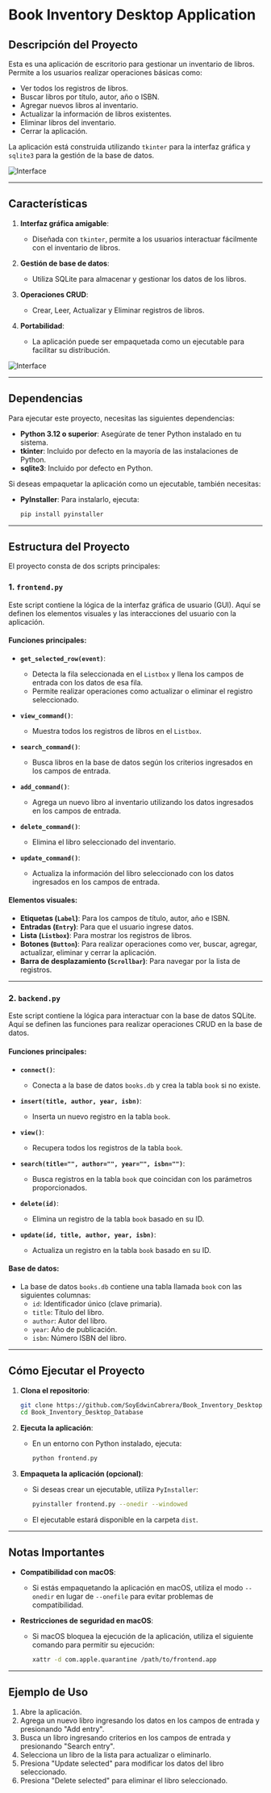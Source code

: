 # Book Inventory Desktop Application

## Descripción del Proyecto

Esta es una aplicación de escritorio para gestionar un inventario de libros. Permite a los usuarios realizar operaciones básicas como:

- Ver todos los registros de libros.
- Buscar libros por título, autor, año o ISBN.
- Agregar nuevos libros al inventario.
- Actualizar la información de libros existentes.
- Eliminar libros del inventario.
- Cerrar la aplicación.

La aplicación está construida utilizando `tkinter` para la interfaz gráfica y `sqlite3` para la gestión de la base de datos.

![Interface](/utils/interface.jpeg)

---

## Características

1. **Interfaz gráfica amigable**:
   - Diseñada con `tkinter`, permite a los usuarios interactuar fácilmente con el inventario de libros.

2. **Gestión de base de datos**:
   - Utiliza SQLite para almacenar y gestionar los datos de los libros.

3. **Operaciones CRUD**:
   - Crear, Leer, Actualizar y Eliminar registros de libros.

4. **Portabilidad**:
   - La aplicación puede ser empaquetada como un ejecutable para facilitar su distribución.

![Interface](/utils/tkinter_interface.jpeg)

---

## Dependencias

Para ejecutar este proyecto, necesitas las siguientes dependencias:

- **Python 3.12 o superior**: Asegúrate de tener Python instalado en tu sistema.
- **tkinter**: Incluido por defecto en la mayoría de las instalaciones de Python.
- **sqlite3**: Incluido por defecto en Python.

Si deseas empaquetar la aplicación como un ejecutable, también necesitas:

- **PyInstaller**: Para instalarlo, ejecuta:
  ```bash
  pip install pyinstaller
  ```

---

## Estructura del Proyecto

El proyecto consta de dos scripts principales:

### 1. `frontend.py`

Este script contiene la lógica de la interfaz gráfica de usuario (GUI). Aquí se definen los elementos visuales y las interacciones del usuario con la aplicación.

#### Funciones principales:

- **`get_selected_row(event)`**:
  - Detecta la fila seleccionada en el `Listbox` y llena los campos de entrada con los datos de esa fila.
  - Permite realizar operaciones como actualizar o eliminar el registro seleccionado.

- **`view_command()`**:
  - Muestra todos los registros de libros en el `Listbox`.

- **`search_command()`**:
  - Busca libros en la base de datos según los criterios ingresados en los campos de entrada.

- **`add_command()`**:
  - Agrega un nuevo libro al inventario utilizando los datos ingresados en los campos de entrada.

- **`delete_command()`**:
  - Elimina el libro seleccionado del inventario.

- **`update_command()`**:
  - Actualiza la información del libro seleccionado con los datos ingresados en los campos de entrada.

#### Elementos visuales:

- **Etiquetas (`Label`)**: Para los campos de título, autor, año e ISBN.
- **Entradas (`Entry`)**: Para que el usuario ingrese datos.
- **Lista (`Listbox`)**: Para mostrar los registros de libros.
- **Botones (`Button`)**: Para realizar operaciones como ver, buscar, agregar, actualizar, eliminar y cerrar la aplicación.
- **Barra de desplazamiento (`Scrollbar`)**: Para navegar por la lista de registros.

---

### 2. `backend.py`

Este script contiene la lógica para interactuar con la base de datos SQLite. Aquí se definen las funciones para realizar operaciones CRUD en la base de datos.

#### Funciones principales:

- **`connect()`**:
  - Conecta a la base de datos `books.db` y crea la tabla `book` si no existe.

- **`insert(title, author, year, isbn)`**:
  - Inserta un nuevo registro en la tabla `book`.

- **`view()`**:
  - Recupera todos los registros de la tabla `book`.

- **`search(title="", author="", year="", isbn="")`**:
  - Busca registros en la tabla `book` que coincidan con los parámetros proporcionados.

- **`delete(id)`**:
  - Elimina un registro de la tabla `book` basado en su ID.

- **`update(id, title, author, year, isbn)`**:
  - Actualiza un registro en la tabla `book` basado en su ID.

#### Base de datos:

- La base de datos `books.db` contiene una tabla llamada `book` con las siguientes columnas:
  - `id`: Identificador único (clave primaria).
  - `title`: Título del libro.
  - `author`: Autor del libro.
  - `year`: Año de publicación.
  - `isbn`: Número ISBN del libro.

---

## Cómo Ejecutar el Proyecto

1. **Clona el repositorio**:
   ```bash
   git clone https://github.com/SoyEdwinCabrera/Book_Inventory_Desktop_Database.git
   cd Book_Inventory_Desktop_Database
   ```

2. **Ejecuta la aplicación**:
   - En un entorno con Python instalado, ejecuta:
     ```bash
     python frontend.py
     ```

3. **Empaqueta la aplicación (opcional)**:
   - Si deseas crear un ejecutable, utiliza `PyInstaller`:
     ```bash
     pyinstaller frontend.py --onedir --windowed
     ```
   - El ejecutable estará disponible en la carpeta `dist`.

---

## Notas Importantes

- **Compatibilidad con macOS**:
  - Si estás empaquetando la aplicación en macOS, utiliza el modo `--onedir` en lugar de `--onefile` para evitar problemas de compatibilidad.

- **Restricciones de seguridad en macOS**:
  - Si macOS bloquea la ejecución de la aplicación, utiliza el siguiente comando para permitir su ejecución:
    ```bash
    xattr -d com.apple.quarantine /path/to/frontend.app
    ```

---

## Ejemplo de Uso

1. Abre la aplicación.
2. Agrega un nuevo libro ingresando los datos en los campos de entrada y presionando "Add entry".
3. Busca un libro ingresando criterios en los campos de entrada y presionando "Search entry".
4. Selecciona un libro de la lista para actualizar o eliminarlo.
5. Presiona "Update selected" para modificar los datos del libro seleccionado.
6. Presiona "Delete selected" para eliminar el libro seleccionado.
